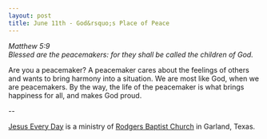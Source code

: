 ```yaml
---
layout: post
title: June 11th - God&rsquo;s Place of Peace
---
```


_Matthew 5:9  
Blessed are the peacemakers: for they shall be called the children
of God._

Are you a peacemaker? A peacemaker cares about the feelings of
others and wants to bring harmony into a situation. We are most like
God, when we are peacemakers. By the way, the life of the peacemaker
is what brings happiness for all, and makes God proud.

 --

<a href=http://jesuseveryday.net>Jesus Every Day</a> is a ministry of <a href=http://rodgersbaptist.net>Rodgers Baptist Church</a> in Garland, Texas.

